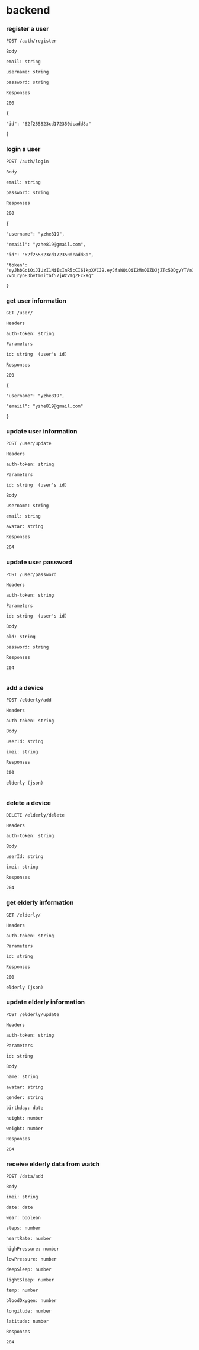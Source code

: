 # backend

### register a user

```
POST /auth/register

Body

email: string

username: string

password: string

Responses

200

{

"id": "62f255823cd172350dcadd8a"

}
```

### login a user

```
POST /auth/login

Body

email: string

password: string

Responses

200

{

"username": "yzhe819",

"emaiil": "yzhe819@gmail.com",

"id": "62f255823cd172350dcadd8a",

"token": "eyJhbGciOiJIUzI1NiIsInR5cCI6IkpXVCJ9.eyJfaWQiOiI2MmQ0ZDJjZTc5ODgyYTVmOGZiZjJhMmQiLCJpYXQiOjE2NTgxMTQ4OTh9.7TdA3u0VRg-2voLryoE3bvtm0itaf57jWzVTgZFckXg"

}
```

### get user information

```
GET /user/

Headers

auth-token: string

Parameters

id: string  (user's id)

Responses

200

{

"username": "yzhe819",

"emaiil": "yzhe819@gmail.com"

}
```

### update user information

```
POST /user/update

Headers

auth-token: string

Parameters

id: string  (user's id)

Body

username: string

email: string

avatar: string

Responses

204
```

### update user password

```
POST /user/password

Headers

auth-token: string

Parameters

id: string  (user's id)

Body

old: string

password: string

Responses

204


```

### add a device

```
POST /elderly/add

Headers

auth-token: string

Body

userId: string

imei: string

Responses

200

elderly (json)


```

### delete a device

```
DELETE /elderly/delete

Headers

auth-token: string

Body

userId: string

imei: string

Responses

204
```

### get elderly information

```
GET /elderly/

Headers

auth-token: string

Parameters

id: string

Responses

200

elderly (json)
```

### update elderly information

```
POST /elderly/update

Headers

auth-token: string

Parameters

id: string

Body

name: string

avatar: string

gender: string

birthday: date

height: number

weight: number

Responses

204
```

### receive elderly data from watch

```
POST /data/add

Body

imei: string

date: date

wear: boolean

steps: number

heartRate: number

highPressure: number

lowPressure: number

deepSleep: number

lightSleep: number

temp: number

bloodOxygen: number

longitude: number

latitude: number

Responses

204
```
